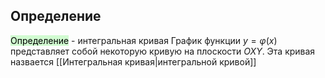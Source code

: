 ## Определение
<mark style="background: #BBFABBA6;">Определение</mark>  - интегральная кривая
График функции $y = \varphi(x)$ представляет собой некоторую кривую на плоскости $OXY$. Эта кривая назвается [[Интегральная кривая|интегральной кривой]] 

